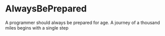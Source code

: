 # AlwaysBePrepared
A programmer should always be prepared for age.  A journey of a thousand miles begins with a single step

